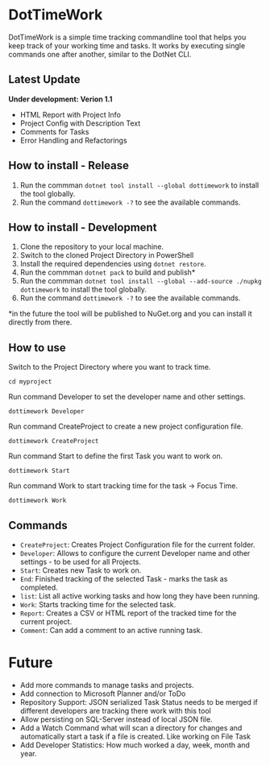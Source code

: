 ﻿# DotTimeWork
DotTimeWork is a simple time tracking commandline tool that helps you keep track of your working time and tasks.
It works by executing single commands one after another, similar to the DotNet CLI.

## Latest Update
**Under development: Verion 1.1**

- HTML Report with Project Info
- Project Config with Description Text
- Comments for Tasks
- Error Handling and Refactorings


## How to install - Release
1. Run the commman `dotnet tool install --global dottimework` to install the tool globally.
2. Run the command `dottimework -?` to see the available commands.

## How to install - Development
1. Clone the repository to your local machine.
2. Switch to the cloned Project Directory in PowerShell
3. Install the required dependencies using `dotnet restore`.
4. Run the commman `dotnet pack` to build and publish*
5. Run the commman `dotnet tool install --global --add-source ./nupkg dottimework` to install the tool globally.
6. Run the command `dottimework -?` to see the available commands.

*in the future the tool will be published to NuGet.org and you can install it directly from there.


## How to use
Switch to the Project Directory where you want to track time.

`cd myproject`

Run command Developer to set the developer name and other settings.

`dottimework Developer`

Run command CreateProject to create a new project configuration file.

`dottimework CreateProject`

Run command Start to define the first Task you want to work on.

`dottimework Start`

Run command Work to start tracking time for the task -> Focus Time.

`dottimework Work`

## Commands
- `CreateProject`: Creates Project Configuration file for the current folder.
- `Developer`: Allows to configure the current Developer name and other settings - to be used for all Projects.
- `Start`: Creates new Task to work on.
- `End`: Finished tracking of the selected Task - marks the task as completed.
- `list`: List all active working tasks and how long they have been running.
- `Work`: Starts tracking time for the selected task.
- `Report`: Creates a CSV or HTML report of the tracked time for the current project.
- `Comment`: Can add a comment to an active running task.

# Future
- Add more commands to manage tasks and projects.
- Add connection to Microsoft Planner and/or ToDo
- Repository Support: JSON serialized Task Status needs to be merged if different developers are tracking there work with this tool
- Allow persisting on SQL-Server instead of local JSON file.
- Add a Watch Command what will scan a directory for changes and automatically start a task if a file is created. Like working on File Task
- Add Developer Statistics: How much worked a day, week, month and year.
